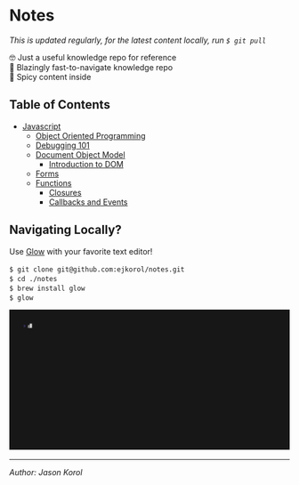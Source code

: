 # Notes

*This is updated regularly, for the latest content locally, run `$ git pull`*

🤓 Just a useful knowledge repo for reference\
🚀 Blazingly fast-to-navigate knowledge repo\
🥵 Spicy content inside

## Table of Contents

* [Javascript](#)
    * [Object Oriented Programming](./javascript/object-orient-programming.md)
    * [Debugging 101](./javascript/debugging-101.md)
    * [Document Object Model](#) 
        * [Introduction to DOM](./javascript/DOM/intro.md)
    * [Forms](./javascript/forms.md)
    * [Functions](#)
        * [Closures](./javascript/functions/closures.md)
        * [Callbacks and Events](./javascript/functions/callbacks.md)

## Navigating Locally?

Use [Glow](https://github.com/charmbracelet/glow) with your favorite text editor!

`$ git clone git@github.com:ejkorol/notes.git`\
`$ cd ./notes`\
`$ brew install glow`\
`$ glow`

![Terminal Gif](./assets/local-navigation.gif)

---

*Author: Jason Korol*
